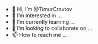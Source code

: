 - 👋 Hi, I’m @TimurCravtov
- 👀 I’m interested in ...
- 🌱 I’m currently learning ...
- 💞️ I’m looking to collaborate on ...
- 📫 How to reach me ...

<!---
TimurCravtov/TimurCravtov is a ✨ special ✨ repository because its `README.md` (this file) appears on your GitHub profile.
You can click the Preview link to take a look at your changes.
--->
